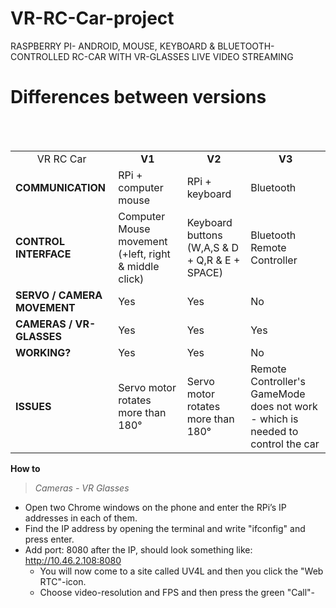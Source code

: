 # VR-RC-Car-project
RASPBERRY PI- ANDROID, MOUSE, KEYBOARD & BLUETOOTH-CONTROLLED RC-CAR WITH VR-GLASSES LIVE VIDEO STREAMING


<h1> Differences between versions </h1>

<table width="600px">
  <tr>
    <td align="center">VR RC Car</td>
    <td align="center"><b>V1</b></td>
    <td align="center"><b>V2</b></td>
    <td align="center"><b>V3</b></td>
  </tr>
  <tr>
    <td><b>COMMUNICATION</b></td>    
    <td>RPi + computer mouse</td>    
    <td>RPi + keyboard</td>    
    <td>Bluetooth</td>  
  </tr>
  <tr>
    <td><b>CONTROL INTERFACE</b></td>            
    <td>Computer Mouse movement (+left, right & middle click)</td>            
    <td>Keyboard buttons (W,A,S & D + Q,R & E + SPACE)</td>            
    <td>Bluetooth Remote Controller</td>      
  </tr>
  <tr>
    <td><b>SERVO / CAMERA MOVEMENT</b></td>                
    <td>Yes</td>                
    <td>Yes</td>
    <td>No</td>
  </tr>
  <tr>
    <td><b>CAMERAS / VR-GLASSES</b></td>                
    <td>Yes</td>                
    <td>Yes</td>
    <td>Yes</td>
  </tr>
  <tr>
    <td><b>WORKING?</b></td>
    <td>Yes</td>
    <td>Yes</td>
    <td>No</td>
  </tr>
  <tr>
    <td><b>ISSUES</b></td>
    <td>Servo motor rotates more than 180°</td>
    <td>Servo motor rotates more than 180°</td>
    <td>Remote Controller's GameMode does not work - which is needed to control the car</td>
  </tr>
</table

# **How to**
> _Cameras - VR Glasses_

- Open two Chrome windows on the phone and enter the RPi’s IP addresses in each of them.
- Find the IP address by opening the terminal and write "ifconfig" and press enter.
- Add port: 8080 after the IP, should look something like: http://10.46.2.108:8080
  - You will now come to a site called UV4L and then you click the "Web RTC"-icon.
  - Choose video-resolution and FPS and then press the green "Call"-
